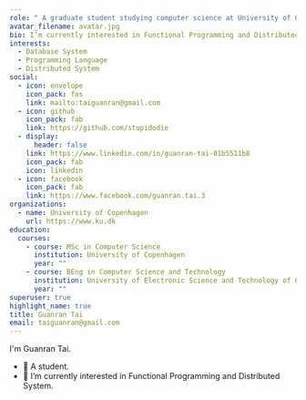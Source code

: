 ```yaml
---
role: " A graduate student studying computer science at University of Copenhagen."
avatar_filename: avatar.jpg
bio: I’m currently interested in Functional Programming and Distributed System.
interests:
  - Database System
  - Programming Language
  - Distributed System
social:
  - icon: envelope
    icon_pack: fas
    link: mailto:taiguanran@gmail.com
  - icon: github
    icon_pack: fab
    link: https://github.com/stupidodie
  - display:
      header: false
    link: https://www.linkedin.com/in/guanran-tai-01b5511b8
    icon_pack: fab
    icon: linkedin
  - icon: facebook
    icon_pack: fab
    link: https://www.facebook.com/guanran.tai.3
organizations:
  - name: University of Copenhagen
    url: https://www.ku.dk
education:
  courses:
    - course: MSc in Computer Science
      institution: University of Copenhagen
      year: ""
    - course: BEng in Computer Science and Technology
      institution: University of Electronic Science and Technology of China
      year: ""
superuser: true
highlight_name: true
title: Guanran Tai
email: taiguanran@gmail.com
---
```

I'm Guanran Tai.

* 🔭 A student.
* 🌱 I’m currently interested in Functional Programming and Distributed System.
